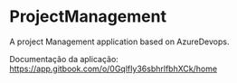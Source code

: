 # ProjectManagement
A project Management application based on AzureDevops.

Documentação da aplicação: 
https://app.gitbook.com/o/0GqlfIy36sbhrlfbhXCk/home

